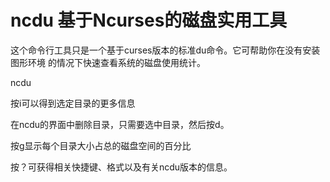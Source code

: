 # ncdu 基于Ncurses的磁盘实用工具

这个命令行工具只是一个基于curses版本的标准du命令。它可帮助你在没有安装图形环境
的情况下快速查看系统的磁盘使用统计。

ncdu

按i可以得到选定目录的更多信息

在ncdu的界面中删除目录，只需要选中目录，然后按d。

按g显示每个目录大小占总的磁盘空间的百分比

按？可获得相关快捷键、格式以及有关ncdu版本的信息。
